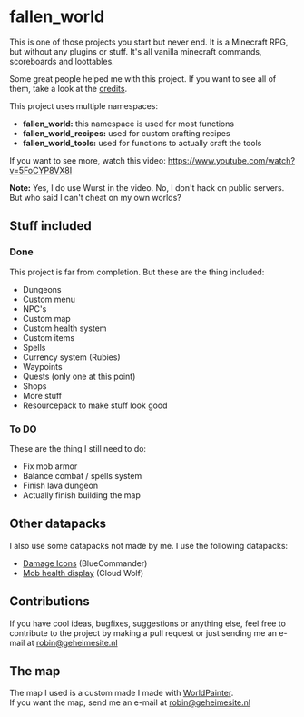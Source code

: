 # fallen_world

This is one of those projects you start but never end. It is a Minecraft RPG, but without any plugins or stuff. It's all vanilla minecraft commands, scoreboards and loottables.

Some great people helped me with this project. If you want to see all of them, take a look at the [credits](CREDITS.md).

This project uses multiple namespaces:

- **fallen_world:** this namespace is used for most functions
- **fallen_world_recipes:** used for custom crafting recipes
- **fallen_world_tools:** used for functions to actually craft the tools

If you want to see more, watch this video: <https://www.youtube.com/watch?v=5FoCYP8VX8I>

**Note:** Yes, I do use Wurst in the video. No, I don't hack on public servers.  
But who said I can't cheat on my own worlds?

## Stuff included

### Done

This project is far from completion. But these are the thing included:

- Dungeons
- Custom menu
- NPC's
- Custom map
- Custom health system
- Custom items
- Spells
- Currency system (Rubies)
- Waypoints
- Quests (only one at this point)
- Shops
- More stuff
- Resourcepack to make stuff look good

### To DO

These are the thing I still need to do:

- Fix mob armor
- Balance combat / spells system
- Finish lava dungeon
- Actually finish building the map

## Other datapacks

I also use some datapacks not made by me. I use the following datapacks:

- [Damage Icons](https://www.bluecommander.net/damage-icons.html) (BlueCommander)
- [Mob health display](https://www.youtube.com/watch?v=A9H3U8YEm98) (Cloud Wolf)

## Contributions

If you have cool ideas, bugfixes, suggestions or anything else, feel free to contribute to the project by making a pull request or just sending me an e-mail at robin@geheimesite.nl

## The map

The map I used is a custom made I made with [WorldPainter](https://www.worldpainter.net).  
If you want the map, send me an e-mail at robin@geheimesite.nl
